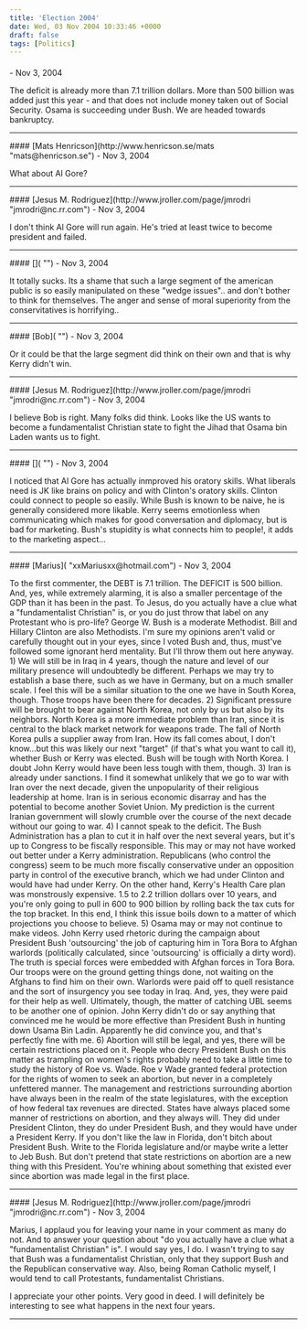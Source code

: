 ```yaml
---
title: 'Election 2004'
date: Wed, 03 Nov 2004 10:33:46 +0000
draft: false
tags: [Politics]
---
```



#### 
[]( "") - <time datetime="2004-11-03 09:58:11">Nov 3, 2004</time>

The deficit is already more than 7.1 trillion dollars. More than 500 billion was added just this year - and that does not include money taken out of Social Security. Osama is succeeding under Bush. We are headed towards bankruptcy.
<hr />
#### 
[Mats Henricson](http://www.henricson.se/mats "mats@henricson.se") - <time datetime="2004-11-03 12:19:19">Nov 3, 2004</time>

What about Al Gore?
<hr />
#### 
[Jesus M. Rodriguez](http://www.jroller.com/page/jmrodri "jmrodri@nc.rr.com") - <time datetime="2004-11-03 12:52:50">Nov 3, 2004</time>

I don't think Al Gore will run again. He's tried at least twice to become president and failed.
<hr />
#### 
[]( "") - <time datetime="2004-11-03 14:41:35">Nov 3, 2004</time>

It totally sucks. Its a shame that such a large segment of the american public is so easily manipulated on these "wedge issues".. and don't bother to think for themselves. The anger and sense of moral superiority from the conservitatives is horrifying..
<hr />
#### 
[Bob]( "") - <time datetime="2004-11-03 15:22:18">Nov 3, 2004</time>

Or it could be that the large segment did think on their own and that is why Kerry didn't win.
<hr />
#### 
[Jesus M. Rodriguez](http://www.jroller.com/page/jmrodri "jmrodri@nc.rr.com") - <time datetime="2004-11-03 15:39:05">Nov 3, 2004</time>

I believe Bob is right. Many folks did think. Looks like the US wants to become a fundamentalist Christian state to fight the Jihad that Osama bin Laden wants us to fight.
<hr />
#### 
[]( "") - <time datetime="2004-11-03 17:06:18">Nov 3, 2004</time>

I noticed that Al Gore has actually inmproved his oratory skills. What liberals need is JK like brains on policy and with Clinton's oratory skills. Clinton could connect to people so easily. While Bush is known to be naive, he is generally considered more likable. Kerry seems emotionless when communicating which makes for good conversation and diplomacy, but is bad for marketing. Bush's stupidity is what connects him to people!, it adds to the marketing aspect...
<hr />
#### 
[Marius]( "xxMariusxx@hotmail.com") - <time datetime="2004-11-03 18:37:31">Nov 3, 2004</time>

To the first commenter, the DEBT is 7.1 trillion. The DEFICIT is 500 billion. And, yes, while extremely alarming, it is also a smaller percentage of the GDP than it has been in the past. To Jesus, do you actually have a clue what a "fundamentalist Christian" is, or you do just throw that label on any Protestant who is pro-life? George W. Bush is a moderate Methodist. Bill and Hillary Clinton are also Methodists. I'm sure my opinions aren't valid or carefully thought out in your eyes, since I voted Bush and, thus, must've followed some ignorant herd mentality. But I'll throw them out here anyway. 1) We will still be in Iraq in 4 years, though the nature and level of our military presence will undoubtedly be different. Perhaps we may try to establish a base there, such as we have in Germany, but on a much smaller scale. I feel this will be a similar situation to the one we have in South Korea, though. Those troops have been there for decades. 2) Significant pressure will be brought to bear against North Korea, not only by us but also by its neighbors. North Korea is a more immediate problem than Iran, since it is central to the black market network for weapons trade. The fall of North Korea pulls a supplier away from Iran. How its fall comes about, I don't know...but this was likely our next "target" (if that's what you want to call it), whether Bush or Kerry was elected. Bush will be tough with North Korea. I doubt John Kerry would have been less tough with them, though. 3) Iran is already under sanctions. I find it somewhat unlikely that we go to war with Iran over the next decade, given the unpopularity of their religious leadership at home. Iran is in serious economic disarray and has the potential to become another Soviet Union. My prediction is the current Iranian government will slowly crumble over the course of the next decade without our going to war. 4) I cannot speak to the deficit. The Bush Administration has a plan to cut it in half over the next several years, but it's up to Congress to be fiscally responsible. This may or may not have worked out better under a Kerry administration. Republicans (who control the congress) seem to be much more fiscally conservative under an opposition party in control of the executive branch, which we had under Clinton and would have had under Kerry. On the other hand, Kerry's Health Care plan was monstrously expensive. 1.5 to 2.2 trillion dollars over 10 years, and you're only going to pull in 600 to 900 billion by rolling back the tax cuts for the top bracket. In this end, I think this issue boils down to a matter of which projections you choose to believe. 5) Osama may or may not continue to make videos. John Kerry used rhetoric during the campaign about President Bush 'outsourcing' the job of capturing him in Tora Bora to Afghan warlords (politically calculated, since 'outsourcing' is officially a dirty word). The truth is special forces were embedded with Afghan forces in Tora Bora. Our troops were on the ground getting things done, not waiting on the Afghans to find him on their own. Warlords were paid off to quell resistance and the sort of insurgency you see today in Iraq. And, yes, they were paid for their help as well. Ultimately, though, the matter of catching UBL seems to be another one of opinion. John Kerry didn't do or say anything that convinced me he would be more effective than President Bush in hunting down Usama Bin Ladin. Apparently he did convince you, and that's perfectly fine with me. 6) Abortion will still be legal, and yes, there will be certain restrictions placed on it. People who decry President Bush on this matter as trampling on women's rights probably need to take a little time to study the history of Roe vs. Wade. Roe v Wade granted federal protection for the rights of women to seek an abortion, but never in a completely unfettered manner. The management and restrictions surrounding abortion have always been in the realm of the state legislatures, with the exception of how federal tax revenues are directed. States have always placed some manner of restrictions on abortion, and they always will. They did under President Clinton, they do under President Bush, and they would have under a President Kerry. If you don't like the law in Florida, don't bitch about President Bush. Write to the Florida legislature and/or maybe write a letter to Jeb Bush. But don't pretend that state restrictions on abortion are a new thing with this President. You're whining about something that existed ever since abortion was made legal in the first place.
<hr />
#### 
[Jesus M. Rodriguez](http://www.jroller.com/page/jmrodri "jmrodri@nc.rr.com") - <time datetime="2004-11-03 20:39:16">Nov 3, 2004</time>

Marius, I applaud you for leaving your name in your comment as many do not. And to answer your question about "do you actually have a clue what a "fundamentalist Christian" is". I would say yes, I do. I wasn't trying to say that Bush was a fundamentalist Christian, only that they support Bush and the Republican conservative way. Also, being Roman Catholic myself, I would tend to call Protestants, fundamentalist Christians.

I appreciate your other points. Very good in deed. I will definitely be interesting to see what happens in the next four years.
<hr />

